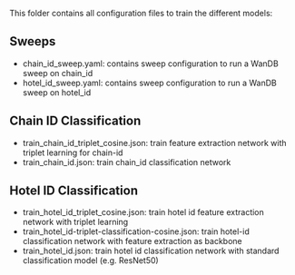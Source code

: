 This folder contains all configuration files to train the different models:

Sweeps
---
- chain_id_sweep.yaml: contains sweep configuration to run a WanDB sweep on chain_id
- hotel_id_sweep.yaml: contains sweep configuration to run a WanDB sweep on hotel_id

Chain ID Classification
---
- train_chain_id_triplet_cosine.json: train feature extraction network with triplet learning for chain-id
- train_chain_id.json: train chain_id classification network


Hotel ID Classification
---

- train_hotel_id_triplet_cosine.json: train hotel id feature extraction network with triplet learning
- train_hotel_id-triplet-classification-cosine.json: train hotel-id classification network with feature extraction as backbone
- train_hotel_id.json: train hotel id classification network with standard classification model (e.g. ResNet50)
